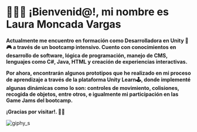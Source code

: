 <h1>👋🐱‍🚀 ¡Bienvenid@!, mi nombre es Laura Moncada Vargas</h1>

<b> Actualmente me encuentro en formación como Desarrolladora en Unity 👾🎮 a través de un bootcamp intensivo. Cuento con conocimientos en desarrollo de software, lógica de programación, manejo de CMS, lenguajes como C#, Java, HTML y creación de experiencias interactivas.</b> 

<b>Por ahora, encontrarán algunos prototipos que he realizado en mi proceso de aprendizaje a través de la plataforma Unity Learn🕹, donde implementé algunas dinámicas como lo son: controles de movimiento, colisiones, recogida de objetos, entre otros, e igualmente mi participación en las Game Jams del bootcamp.</b>

<b>¡Gracias por visitar!. 🐱‍🏍</b>

![giphy_s](https://github.com/user-attachments/assets/525bdad6-7c6e-4d73-bbba-e3ea8e0ffb33)

<!--- - 👀 I’m interested in ...
- 🌱 I’m currently learning ...
- 💞️ I’m looking to collaborate on ...
- 📫 How to reach me ...
- 😄 Pronouns: ...
- ⚡ Fun fact: ... --->

<!---
lauramoncat11/lauramoncat11 is a ✨ special ✨ repository because its `README.md` (this file) appears on your GitHub profile.
You can click the Preview link to take a look at your changes.
--->
